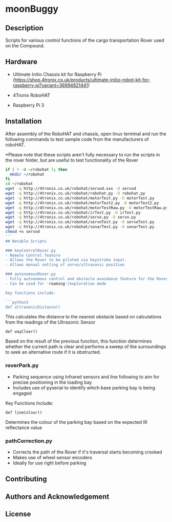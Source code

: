 # moonBuggy

## Description
Scripts for various control functions of the cargo transportation Rover used on the Compound.

## Hardware 
- Ultimate Initio Chassis kit for Raspberry Pi (https://shop.4tronix.co.uk/products/ultimate-initio-robot-kit-for-raspberry-pi?variant=36994821441)

- 4Tronix RoboHAT
- Raspberry Pi 3

## Installation
After assembly of the RoboHAT and chassis, open linux terminal and run the following commands to test sample code from the manufacturers of roboHAT. 

*Please note that these scripts aren't fully necessary to run the scripts in the rover folder, but are useful to test functionality of the Rover
```bash
if [ ! -d ~/robohat ]; then
  mkdir ~/robohat
fi
cd ~/robohat
wget -q http://4tronix.co.uk/robohat/servod.xxx -O servod
wget -q http://4tronix.co.uk/robohat/robohat.py -O robohat.py
wget -q http://4tronix.co.uk/robohat/motorTest.py -O motorTest.py
wget -q http://4tronix.co.uk/robohat/motorTest2.py -O motorTest2.py
wget -q http://4tronix.co.uk/robohat/motorTestRaw.py -O motorTestRaw.py
wget -q http://4tronix.co.uk/robohat/irTest.py -O irTest.py
wget -q http://4tronix.co.uk/robohat/servo.py -O servo.py
wget -q http://4tronix.co.uk/robohat/servoTest.py -O servoTest.py
wget -q http://4tronix.co.uk/robohat/sonarTest.py -O sonarTest.py
chmod +x servod
'''
## Notable Scripts

### keyControlRover.py
- Remote Control feature
- Allows the Rover to be piloted via keystroke input.
- Allows manual setting of servo/ultrasonic position 

### autonomousRover.py
- Fully autonomous control and obstacle avoidance feature for the Rover
- Can be used for 'roaming'/exploration mode

Key functions include:

```python3
def ultrasonicDistance() 
```
This calculates the distance to the nearest obstacle based on calculations from the readings of the Ultrasonic Sensor

```python3
def wayClear() 
```
Based on the result of the previous function, this function determines whether the current path is clear and performs a sweep of the surroundings to seek an alternative route if it is obstructed.

### roverPark.py
- Parking sequence using Infrared sensors and line following to aim for precise positioning in the loading bay
- Includes use of pyserial to identify which base parking bay is being engaged

Key Functions Include:
```python3
def lineColour()
```
Determines the colour of the parking bay based on the expected IR reflectance value

### pathCorrection.py
- Corrects the path of the Rover if it's traversal starts becoming crooked
- Makes use of wheel sensor encoders
- Ideally for use right before parking


## Contributing

## Authors and Acknowledgement

## License
